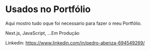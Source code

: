 # Usados no Portfólio

Aqui mostro tudo oque foi necessario para fazer o meu Portfólio.

Next.js, JavaScript, ...Em Produção


Linkedin: https://www.linkedin.com/in/pedro-abenza-694549269/
